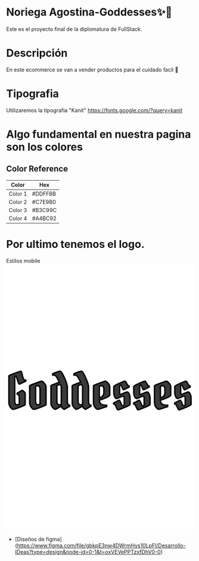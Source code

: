 
# Noriega Agostina-Goddesses✨🌈

Este es el proyecto final de la diplomatura de FullStack.

# Descripción

En este ecommerce se van a vender productos para el cuidado facil 💖

# Tipografia
Utilizaremos la tipografia "Kanit"
https://fonts.google.com/?query=kanit

# Algo fundamental en nuestra pagina son los colores 
## Color Reference

| Color             | Hex                                                                |
| ----------------- | ------------------------------------------------------------------ |
| Color 1 |#DDFFBB |
| Color 2 |#C7E9B0 |
| Color 3 |#B3C99C |
| Color 4 |#A4BC92 |




# Por ultimo tenemos el logo.
 

Estilos mobile
![Logo](https://github.com/AgosNori/NoriegaAgostina--Goddesses/blob/master/logo.png?raw=true)

- [Diseños de figma] (https://www.figma.com/file/gbkpE3nw4DWrmHys10LpFl/Desarrollo-IDeas?type=design&node-id=0-1&t=oxVEVePPTzxfDhV0-0)
